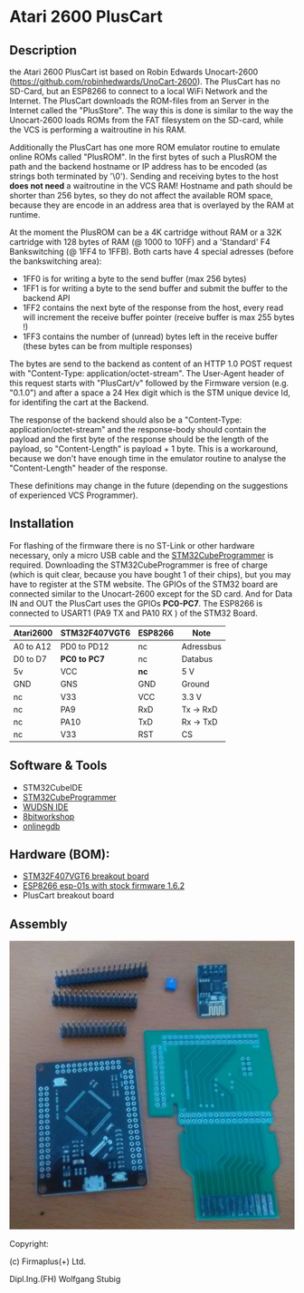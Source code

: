 # Atari 2600 PlusCart

## Description
the Atari 2600 PlusCart ist based on Robin Edwards Unocart-2600 (https://github.com/robinhedwards/UnoCart-2600). The PlusCart has no SD-Card, but an ESP8266 to connect to a local WiFi Network and the Internet.
The PlusCart downloads the ROM-files from an Server in the Internet called the "PlusStore". The way this is done is similar to the way the Unocart-2600 loads ROMs from the FAT filesystem on the SD-card, while the VCS is performing a waitroutine in his RAM.

Additionally the PlusCart has one more ROM emulator routine to emulate online ROMs called "PlusROM".
In the first bytes of such a PlusROM the path and the backend hostname or IP address has to be encoded (as strings both terminated by '\0'). Sending and receiving bytes to the host **does not need** a waitroutine in the VCS RAM! Hostname and path should be shorter than 256 bytes, so they do not affect the available ROM space, because they are encode in an address area that is overlayed by the RAM at runtime.

At the moment the PlusROM can be a 4K cartridge without RAM or a 32K cartridge with 128 bytes of RAM (@ 1000 to 10FF) and a 'Standard' F4 Bankswitching (@ 1FF4 to 1FFB). Both carts have 4 special adresses (before the bankswitching area):
- 1FF0 is for writing a byte to the send buffer (max 256 bytes)
- 1FF1 is for writing a byte to the send buffer and submit the buffer to the backend API
- 1FF2 contains the next byte of the response from the host, every read will increment the receive buffer pointer (receive buffer is max 255 bytes !) 
- 1FF3 contains the number of (unread) bytes left in the receive buffer (these bytes can be from multiple responses)

The bytes are send to the backend as content of an HTTP 1.0 POST request with "Content-Type: application/octet-stream". The User-Agent header of this request starts with "PlusCart/v" followed by the Firmware version (e.g. "0.1.0") and after a space a 24 Hex digit which is the STM unique device Id, for identifing the cart at the Backend.

The response of the backend should also be a "Content-Type: application/octet-stream" and the response-body should contain the payload and the first byte of the response should be the length of the payload, so "Content-Length" is payload + 1 byte. This is a workaround, because we don't have enough time in the emulator routine to analyse the "Content-Length" header of the response.

These definitions may change in the future (depending on the suggestions of experienced VCS Programmer).

## Installation
For flashing of the firmware there is no ST-Link or other hardware necessary, only a micro USB cable and the  [STM32CubeProgrammer](https://www.st.com/en/development-tools/stm32cubeprog.html) is required. Downloading the STM32CubeProgrammer is free of charge (which is quit clear, because you have bought 1 of their chips), but you may have to register at the STM website.
The GPIOs of the STM32 board are connected similar to the Unocart-2600 except for the SD card. And for Data IN and OUT the PlusCart uses the GPIOs **PC0-PC7**.
The ESP8266 is connected to USART1 (PA9 TX and PA10 RX ) of the STM32 Board.

 Atari2600 | STM32F407VGT6 | ESP8266 | Note
-----------|----------------|--------|------------
A0 to A12  | PD0 to PD12    |  nc    | Adressbus
D0 to D7   | **PC0 to PC7** |  nc    | Databus
5v         | VCC            | **nc** | 5 V
GND        | GNS            | GND    | Ground
nc         | V33            | VCC    | 3.3 V
nc         | PA9            | RxD    | Tx -> RxD
nc         | PA10           | TxD    | Rx -> TxD
nc         | V33            | RST    | CS


## Software & Tools
- STM32CubeIDE
- [STM32CubeProgrammer](https://www.st.com/en/development-tools/stm32cubeprog.html)
- [WUDSN IDE](https://www.wudsn.com/)
- [8bitworkshop](https://8bitworkshop.com/v3.4.2/?platform=vcs&file=examples%2Ftinyfonts2.a)
- [onlinegdb](https://www.onlinegdb.com/online_c_compiler)

## Hardware (BOM):
- [STM32F407VGT6 breakout board](https://www.diymore.cc/products/stm32f4-discovery-stm32f407vgt6-microcontroller-32bit-flash-mcu-arm-cortex-m4-core-development-board?_pos=7&_sid=3f87534b6&_ss=r)
- [ESP8266 esp-01s with stock firmware 1.6.2](https://www.google.com/search?q=esp8266+esp-01s&sa=X&hl=de&biw=1680&bih=920&tbm=shop&tbs=p_ord:r)
- PlusCart breakout board

## Assembly
![](./docs/images/Assembly_1.png)



Copyright:

(c) Firmaplus(+) Ltd.

Dipl.Ing.(FH) Wolfgang Stubig
